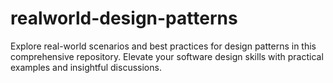 # realworld-design-patterns
Explore real-world scenarios and best practices for design patterns in this comprehensive repository. Elevate your software design skills with practical examples and insightful discussions.
